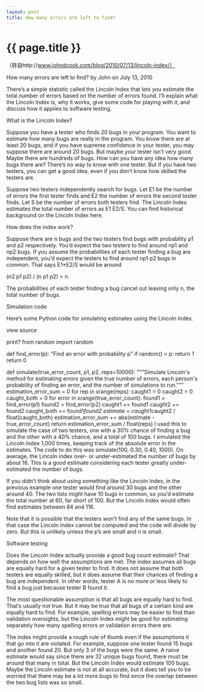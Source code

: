 ```yaml
---
layout: post
title: How many errors are left to find?
---
```


{{ page.title }}
===============

（转自http://www.johndcook.com/blog/2010/07/13/lincoln-index/）

How many errors are left to find?
by John on July 13, 2010

There’s a simple statistic called the Lincoln Index that lets you estimate the total number of errors based on the number of errors found. I’ll explain what the Lincoln Index is, why it works, give some code for playing with it, and discuss how it applies to software testing.

What is the Lincoln Index?

Suppose you have a tester who finds 20 bugs in your program. You want to estimate how many bugs are really in the program. You know there are at least 20 bugs, and if you have supreme confidence in your tester, you may suppose there are around 20 bugs. But maybe your tester isn’t very good. Maybe there are hundreds of bugs. How can you have any idea how many bugs there are? There’s no way to know with one tester. But if you have two testers, you can get a good idea, even if you don’t know how skilled the testers are.

Suppose two testers independently search for bugs. Let E1 be the number of errors the first tester finds and E2 the number of errors the second tester finds. Let S be the number of errors both testers find. The Lincoln Index estimates the total number of errors as E1 E2/S. You can find historical background on the Lincoln Index here.

How does the index work?

Suppose there are n bugs and the two testers find bugs with probability p1 and p2 respectively. You’d expect the two testers to find around np1 and np2 bugs. If you assume the probabilities of each tester finding a bug are independent, you’d expect the testers to find around np1 p2 bugs in common. That says E1*E2/S would be around

(n2 p1 p2) / (n p1 p2) = n.

The probabilities of each tester finding a bug cancel out leaving only n, the total number of bugs.

Simulation code

Here’s some Python code for simulating estimates using the Lincoln Index.

view source

print?
from random import random
 
def find_error(p):
    "Find an error with probability p"
    if random() < p:
        return 1
    return 0
 
def simulate(true_error_count, p1, p2, reps=10000):
    """Simulate Lincoln's method for estimating errors
    given the true number of errors, each person's probability
    of finding an error, and the number of simulations to run."""
    estimation_error_sum = 0
    for rep in xrange(reps):
        caught1 = 0
        caught2 = 0
        caught_both = 0
        for error in xrange(true_error_count):
            found1 = find_error(p1)
            found2 = find_error(p2)
            caught1 += found1
            caught2 += found2
            caught_both += found1*found2
        estimate = caught1*caught2 / float(caught_both)
        estimation_error_sum += abs(estimate - true_error_count)
    return estimation_error_sum / float(reps)
I used this to simulate the case of two testers, one with a 30% chance of finding a bug and the other with a 40% chance, and a total of 100 bugs. I simulated the Lincoln Index 1,000 times, keeping track of the absolute error in the estimates. The code to do this was simulate(100, 0.30, 0.40, 1000). On average, the Lincoln index over- or under-estimated the number of bugs by about 16. This is a good estimate considering each tester greatly under-estimated the number of bugs.

If you didn’t think about using something like the Lincoln Index, in the previous example one tester would find around 30 bugs and the other around 40. The two lists might have 10 bugs in common, so you’d estimate the total number at 60, far short of 100. But the Lincoln index would often find estimates between 84 and 116.

Note that it is possible that the testers won’t find any of the same bugs. In that case the Lincoln Index cannot be computed and the code will divide by zero. But this is unlikely unless the p’s are small and n is small.

Software testing

Does the Lincoln Index actually provide a good bug count estimate? That depends on how well the assumptions are met. The index assumes all bugs are equally hard for a given tester to find. It does not assume that both testers are equally skilled, but it does assume that their chances of finding a bug are independent. In other words, tester A is no more or less likely to find a bug just because tester B found it.

The most questionable assumption is that all bugs are equally hard to find. That’s usually not true. But it may be true that all bugs of a certain kind are equally hard to find. For example, spelling errors may be easier to find than validation oversights, but the Lincoln Index might be good for estimating separately how many spelling errors or validation errors there are.

The index might provide a rough rule of thumb even if the assumptions it that go into it are violated. For example, suppose one tester found 15 bugs and another found 20. But only 3 of the bugs were the same. A naive estimate would say since there are 32 unique bugs found, there must be around that many in total. But the Lincoln Index would estimate 100 bugs. Maybe the Lincoln estimate is not at all accurate, but it does tell you to be worried that there may be a lot more bugs to find since the overlap between the two bug lists was so small.

